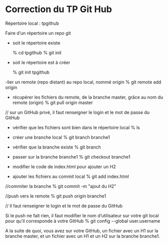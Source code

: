 # Correction du TP Git Hub

Répertoire local : tpgithub

Faire d’un répertoire un repo git
- soit le répertoire existe

    % cd tpgithub
    % git init

- soit le répertoire est à créer

  % git init tpgithub


-lier un remote (repo distant) au repo local, nommé origin
% git remote add origin <url du remote>

- récupérer les fichiers du remote, de la branche master, grâce au nom du remote (origin)
% git pull origin master

// sur un GitHub privé, il faut renseigner le login et le mot de passe du GitHub

- vérifier que les fichiers sont bien dans le répertoire local
% ls

- créer une branche local
% git branch branche1

- vérifier que la branche existe
% git branch

- passer sur la branche branche1
% git checkout branche1

- modifier le code de index.html pour ajouter un H2

- ajouter les fichiers au commit local
% git add index.html 

//commiter la branche
% git commit -m "ajout du H2"

//push vers le remote
% git push origin branche1

// Il faut renseigner le login et le mot de passe du GitHub

Si le push ne fait rien, il faut modifier le nom d’utilisateur sur votre git local pour qu’il corresponde à votre GitHub
% git config --global user.username <nomUtilisateurGithub>

A la suite de quoi, vous avez sur votre GitHub, un fichier avec un H1 sur la branche master, et un fichier avec un H1 et un H2 sur la branche branche1.
